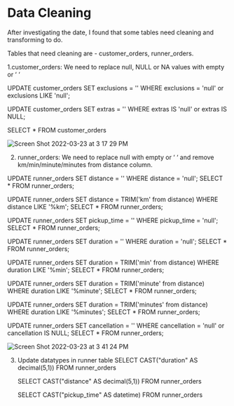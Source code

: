 # Data Cleaning

After investigating the date, I found that some tables need cleaning and transforming to do.

Tables that need cleaning are - customer_orders, runner_orders.

1.customer_orders: We need to replace null, NULL or NA values with empty or ‘ ‘

UPDATE customer_orders 
SET exclusions = '' 
WHERE exclusions = 'null' or exclusions LIKE 'null';

UPDATE customer_orders 
SET extras = '' 
WHERE extras IS 'null' or extras IS NULL;

SELECT * FROM customer_orders 

![Screen Shot 2022-03-23 at 3 17 29 PM](https://user-images.githubusercontent.com/85157023/159611295-8d048707-62c8-42b0-80d9-99662b2c07fa.png)

2. runner_orders: We need to replace null with empty or ‘ ‘ and remove km/min/minute/minutes from distance column.

 UPDATE runner_orders 
 SET distance = '' 
 WHERE distance = 'null';
 SELECT * FROM runner_orders;
 
UPDATE runner_orders 
SET distance = TRIM('km' from distance) 
WHERE distance LIKE '%km';
SELECT * FROM runner_orders;

UPDATE runner_orders 
SET pickup_time = '' 
WHERE pickup_time = 'null';
SELECT * FROM runner_orders;

UPDATE runner_orders 
SET duration = '' 
WHERE duration = 'null';
SELECT * FROM runner_orders;

UPDATE runner_orders 
SET duration = TRIM('min' from distance)
WHERE duration LIKE '%min';
SELECT * FROM runner_orders;

UPDATE runner_orders 
SET duration = TRIM('minute' from distance)
WHERE duration LIKE '%minute';
SELECT * FROM runner_orders;

UPDATE runner_orders 
SET duration = TRIM('minutes' from distance)
WHERE duration LIKE '%minutes';
SELECT * FROM runner_orders;

UPDATE runner_orders 
SET cancellation = '' 
WHERE cancellation = 'null' or cancellation IS NULL;
SELECT * FROM runner_orders;


![Screen Shot 2022-03-23 at 3 41 24 PM](https://user-images.githubusercontent.com/85157023/159613372-683dcab2-ca3c-4942-be51-67e4c3e689c6.png)


3. Update datatypes in runner table
   SELECT CAST("duration" AS decimal(5,1))
   FROM runner_orders
  
   SELECT CAST("distance" AS decimal(5,1))
   FROM runner_orders
   
   SELECT CAST("pickup_time" AS datetime)
   FROM runner_orders
  






